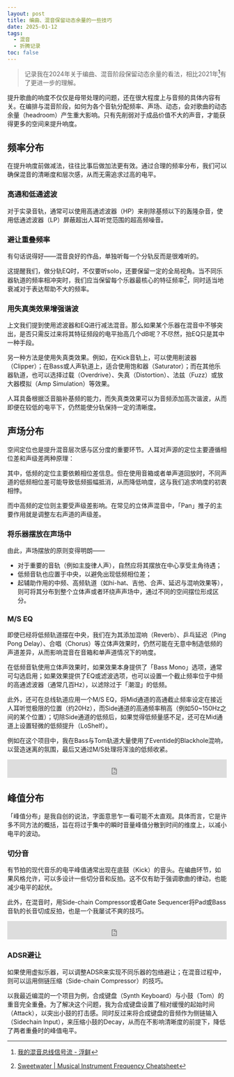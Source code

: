 ```yaml
---
layout: post
title: 编曲、混音保留动态余量的一些技巧
date: 2025-01-12
tags:
  - 混音
  - 折腾记录
toc: false
---
```

> 记录我在2024年关于编曲、混音阶段保留动态余量的看法，相比2021年[^2021]有了更进一步的理解。

提升歌曲的响度不仅仅是母带处理的问题，还在很大程度上与音频的具体内容有关。在编排与混音阶段，如何为各个音轨分配频率、声场、动态，会对歌曲的动态余量（headroom）产生重大影响。只有先削弱对于成品价值不大的声音，才能获得更多的空间来提升响度。

[^2021]: [我的混音总线信号流 - 浮鲜](/tech/my-master-workflow)

## 频率分布

在提升响度前做减法，往往比事后做加法更有效。通过合理的频率分布，我们可以确保混音的清晰度和层次感，从而无需追求过高的电平。

### 高通和低通滤波

对于实录音轨，通常可以使用高通滤波器（HP）来削除基频以下的轰隆杂音，使用低通滤波器（LP）屏蔽超出人耳听觉范围的超高频噪音。

### 避让重叠频率

有句话说得好——混音良好的作品，单独听每一个分轨反而是很难听的。

这提醒我们，做分轨EQ时，不仅要听solo，还要保留一定的全局视角。当不同乐器轨道的频率相冲突时，我们应当保留每个乐器最核心的特征频率[^cheatsheet]，同时适当地衰减对于表达帮助不大的频率。

<object data="https://s3.amazonaws.com/ssipublic/musicfrequencycheatsheet.pdf" type="application/pdf" width="100%"></object>

[^cheatsheet]: [Sweetwater | Musical Instrument Frequency Cheatsheet](https://s3.amazonaws.com/ssipublic/musicfrequencycheatsheet.pdf)

### 用失真类效果增强谐波

上文我们提到使用滤波器和EQ进行减法混音。那么如果某个乐器在混音中不够突出，是否只需反过来将其特征频段的电平抬高几个dB呢？不尽然，抬EQ只是其中一种手段。

另一种方法是使用失真类效果。例如，在Kick音轨上，可以使用削波器（Clipper）；在Bass或人声轨道上，适合使用饱和器（Saturator）；而在其他乐器轨道，也可以选择过载（Overdrive）、失真（Distortion）、法兹（Fuzz）或放大器模拟（Amp Simulation）等效果。 

人耳具备根据泛音脑补基频的能力，而失真类效果可以为音频添加高次谐波，从而即便在较低的电平下，仍然能使分轨保持一定的清晰度。

## 声场分布

空间定位也是提升混音层次感与区分度的重要环节。人耳对声源的定位主要遵循相位差和声级差两种原理：

其中，低频的定位主要依赖相位差信息。但在使用音箱或者单声道回放时，不同声道的低频相位差可能导致低频振幅抵消，从而降低响度，这与我们追求响度的初衷相悖。

而中高频的定位则主要受声级差影响。在常见的立体声混音中，「Pan」推子的主要作用就是调整左右声道的声级差。

### 将乐器摆放在声场中

由此，声场摆放的原则变得明朗——

- 对于重要的音轨（例如主旋律人声），自然应将其摆放在中心享受主角待遇；
- 低频音轨也应置于中央，以避免出现低频相位差；
- 起辅助作用的中频、高频轨道（如hi-hat、吉他、合声、延迟与混响效果等），则可将其分布到整个立体声或者环绕声声场中，通过不同的空间摆位形成区分。

### M/S EQ

即使已经将低频轨道摆在中央，我们在为其添加混响（Reverb）、乒乓延迟（Ping Pong Delay）、合唱（Chorus）等立体声效果时，仍然可能在无意中制造低频的声道差异，从而影响混音在音箱和单声道情况下的响度。

在低频音轨使用立体声效果时，如果效果本身提供了「Bass Mono」选项，通常可勾选启用；如果效果提供了EQ或滤波选项，也可以设置一个截止频率位于中频的高通滤波器（通常几百Hz），以滤除过于「潮湿」的低频。

此外，还可在总线轨道应用一个M/S EQ，将Mid通道的高通截止频率设定在接近人耳听觉极限的位置（约20Hz），而Side通道的高通频率稍高（例如50~150Hz之间的某个位置）；切除Side通道的低频后，如果觉得低频量感不足，还可在Mid通道上设置轻微的低频提升（LoShelf）。

例如在这个项目中，我在Bass与Tom轨道大量使用了Eventide的Blackhole混响，以营造迷离的氛围，最后又通过M/S处理将浑浊的低频收紧。

<iframe style="border: 0; width: 100%; height: 42px;" src="https://bandcamp.com/EmbeddedPlayer/album=4028171195/size=small/bgcol=333333/linkcol=4ec5ec/artwork=none/track=1545109972/transparent=true/" seamless><a href="https://feeshy.bandcamp.com/album/illusory-beats">Illusory Beats by feeshy</a></iframe>

## 峰值分布

「峰值分布」是我自创的说法，字面意思乍一看可能不太直观。具体而言，它是许多不同方法的概括，旨在将过于集中的瞬时音量峰值分散到时间的维度上，以减小电平的波动。

### 切分音

有节拍的现代音乐的电平峰值通常出现在底鼓（Kick）的音头。在编曲环节，如果风格允许，可以多设计一些切分音和反拍。这不仅有助于强调歌曲的律动，也能减少电平的起伏。

此外，在混音时，用Side-chain Compressor或者Gate Sequencer将Pad或Bass音轨的长音切成反拍，也是一个我屡试不爽的技巧。 

<iframe style="border: 0; width: 100%; height: 42px;" src="https://bandcamp.com/EmbeddedPlayer/album=4028171195/size=small/bgcol=333333/linkcol=4ec5ec/artwork=none/track=4014187950/transparent=true/" seamless><a href="https://feeshy.bandcamp.com/album/illusory-beats">Illusory Beats by feeshy</a></iframe>

### ADSR避让

如果使用虚拟乐器，可以调整ADSR来实现不同乐器的包络避让；在混音过程中，则可以运用侧链压缩（Side-chain Compressor）的技巧。

以我最近编混的一个项目为例，合成键盘（Synth Keyboard）与小鼓（Tom）的重音完全重叠。为了解决这个问题，我为合成键盘设置了相对缓慢的起始时间（Attack），以突出小鼓的打击感。同时反过来将合成键盘的音频作为侧链输入（Sidechain Input），来压缩小鼓的Decay，从而在不影响清晰度的前提下，降低了两者重叠时的峰值电平。
